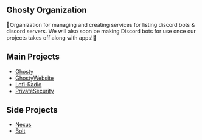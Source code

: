 ## Ghosty Organization


👻Organization for managing and creating services for listing discord bots & discord servers. We will also soon be making Discord bots for use once our projects takes off along with apps!👻

## Main Projects
- [Ghosty](https://github.com/GhostyORG/Ghosty)
- [GhostyWebsite](https://github.com/GhostyORG/Ghosty-web)
- [Lofi-Radio](https://github.com/GhostyORG/Lofi-Radio)
- [PrivateSecurity](https://github.com/GhostyORG/PrivateSecurity)


## Side Projects
- [Nexus](https://github.com/GhostyORG/Nexus)
- [Bolt](https://github.com/GhostyORG/Bolt)


<!--

**Here are some ideas to get you started:**

🙋‍♀️ A short introduction - what is your organization all about?
🌈 Contribution guidelines - how can the community get involved?
👩‍💻 Useful resources - where can the community find your docs? Is there anything else the community should know?
🍿 Fun facts - what does your team eat for breakfast?
🧙 Remember, you can do mighty things with the power of [Markdown](https://docs.github.com/github/writing-on-github/getting-started-with-writing-and-formatting-on-github/basic-writing-and-formatting-syntax)
-->
